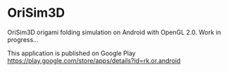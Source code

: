 OriSim3D
=====
OriSim3D origami folding simulation on Android with OpenGL 2.0.
Work in progress...

This application is published on Google Play
https://play.google.com/store/apps/details?id=rk.or.android